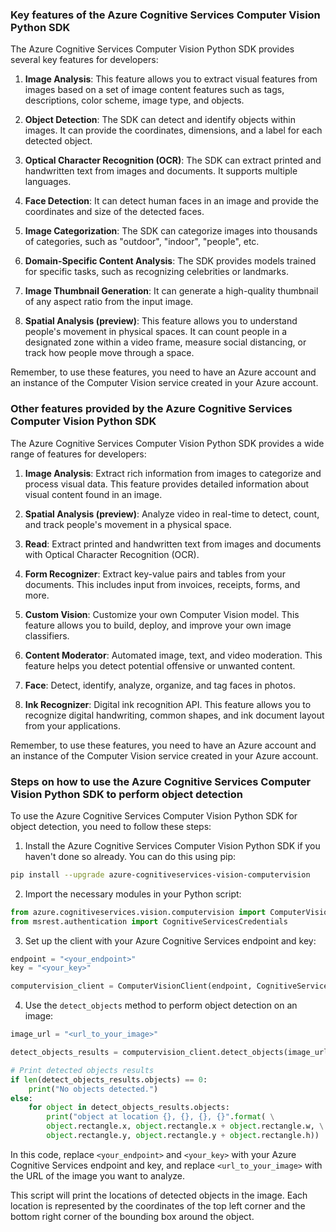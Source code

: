 ### Key features of the Azure Cognitive Services Computer Vision Python SDK

The Azure Cognitive Services Computer Vision Python SDK provides several key features for developers:

1. **Image Analysis**: This feature allows you to extract visual features from images based on a set of image content features such as tags, descriptions, color scheme, image type, and objects.

2. **Object Detection**: The SDK can detect and identify objects within images. It can provide the coordinates, dimensions, and a label for each detected object.

3. **Optical Character Recognition (OCR)**: The SDK can extract printed and handwritten text from images and documents. It supports multiple languages.

4. **Face Detection**: It can detect human faces in an image and provide the coordinates and size of the detected faces.

5. **Image Categorization**: The SDK can categorize images into thousands of categories, such as "outdoor", "indoor", "people", etc.

6. **Domain-Specific Content Analysis**: The SDK provides models trained for specific tasks, such as recognizing celebrities or landmarks.

7. **Image Thumbnail Generation**: It can generate a high-quality thumbnail of any aspect ratio from the input image.

8. **Spatial Analysis (preview)**: This feature allows you to understand people's movement in physical spaces. It can count people in a designated zone within a video frame, measure social distancing, or track how people move through a space.

Remember, to use these features, you need to have an Azure account and an instance of the Computer Vision service created in your Azure account.

### Other features provided by the Azure Cognitive Services Computer Vision Python SDK

The Azure Cognitive Services Computer Vision Python SDK provides a wide range of features for developers:

1. **Image Analysis**: Extract rich information from images to categorize and process visual data. This feature provides detailed information about visual content found in an image.

2. **Spatial Analysis (preview)**: Analyze video in real-time to detect, count, and track people's movement in a physical space.

3. **Read**: Extract printed and handwritten text from images and documents with Optical Character Recognition (OCR).

4. **Form Recognizer**: Extract key-value pairs and tables from your documents. This includes input from invoices, receipts, forms, and more.

5. **Custom Vision**: Customize your own Computer Vision model. This feature allows you to build, deploy, and improve your own image classifiers.

6. **Content Moderator**: Automated image, text, and video moderation. This feature helps you detect potential offensive or unwanted content.

7. **Face**: Detect, identify, analyze, organize, and tag faces in photos.

8. **Ink Recognizer**: Digital ink recognition API. This feature allows you to recognize digital handwriting, common shapes, and ink document layout from your applications.

Remember, to use these features, you need to have an Azure account and an instance of the Computer Vision service created in your Azure account.

### Steps on how to use the Azure Cognitive Services Computer Vision Python SDK to perform object detection

To use the Azure Cognitive Services Computer Vision Python SDK for object detection, you need to follow these steps:

1. Install the Azure Cognitive Services Computer Vision Python SDK if you haven't done so already. You can do this using pip:

```bash
pip install --upgrade azure-cognitiveservices-vision-computervision
```

2. Import the necessary modules in your Python script:

```python
from azure.cognitiveservices.vision.computervision import ComputerVisionClient
from msrest.authentication import CognitiveServicesCredentials
```

3. Set up the client with your Azure Cognitive Services endpoint and key:

```python
endpoint = "<your_endpoint>"
key = "<your_key>"

computervision_client = ComputerVisionClient(endpoint, CognitiveServicesCredentials(key))
```

4. Use the `detect_objects` method to perform object detection on an image:

```python
image_url = "<url_to_your_image>"

detect_objects_results = computervision_client.detect_objects(image_url)

# Print detected objects results
if len(detect_objects_results.objects) == 0:
    print("No objects detected.")
else:
    for object in detect_objects_results.objects:
        print("object at location {}, {}, {}, {}".format( \
        object.rectangle.x, object.rectangle.x + object.rectangle.w, \
        object.rectangle.y, object.rectangle.y + object.rectangle.h))
```

In this code, replace `<your_endpoint>` and `<your_key>` with your Azure Cognitive Services endpoint and key, and replace `<url_to_your_image>` with the URL of the image you want to analyze.

This script will print the locations of detected objects in the image. Each location is represented by the coordinates of the top left corner and the bottom right corner of the bounding box around the object.

